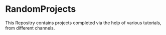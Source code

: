 # RandomProjects
This Repositry contains projects completed via the help of various tutorials, from different channels.
